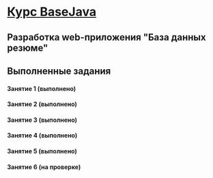 # [Курс BaseJava](http://javaops.ru/reg/basejava)

## Разработка web-приложения "База данных резюме"

## Выполненные задания

#### Занятие 1 (выполнено)

#### Занятие 2 (выполнено)

#### Занятие 3 (выполнено)

#### Занятие 4 (выполнено)

#### Занятие 5 (выполнено)

#### Занятие 6 (на проверке)